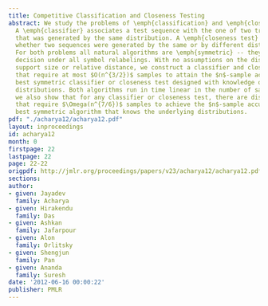 ```yaml
---
title: Competitive Classification and Closeness Testing
abstract: We study the problems of \emph{classification} and \emph{closeness testing}.
  A \emph{classifier} associates a test sequence with the one of two training sequences
  that was generated by the same distribution. A \emph{closeness test} determines
  whether two sequences were generated by the same or by different distributions.
  For both problems all natural algorithms are \emph{symmetric} -- they make the same
  decision under all symbol relabelings. With no assumptions on the distributions'
  support size or relative distance, we construct a classifier and closeness test
  that require at most $O(n^{3/2})$ samples to attain the $n$-sample accuracy of the
  best symmetric classifier or closeness test designed with knowledge of the underlying
  distributions. Both algorithms run in time linear in the number of samples. Conversely
  we also show that for any classifier or closeness test, there are distributions
  that require $\Omega(n^{7/6})$ samples to achieve the $n$-sample accuracy of the
  best symmetric algorithm that knows the underlying distributions.
pdf: "./acharya12/acharya12.pdf"
layout: inproceedings
id: acharya12
month: 0
firstpage: 22
lastpage: 22
page: 22-22
origpdf: http://jmlr.org/proceedings/papers/v23/acharya12/acharya12.pdf
sections: 
author:
- given: Jayadev
  family: Acharya
- given: Hirakendu
  family: Das
- given: Ashkan
  family: Jafarpour
- given: Alon
  family: Orlitsky
- given: Shengjun
  family: Pan
- given: Ananda
  family: Suresh
date: '2012-06-16 00:00:22'
publisher: PMLR
---
```

